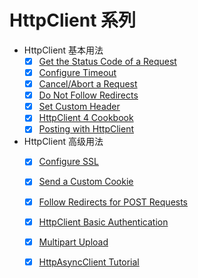 # HttpClient 系列

+ HttpClient 基本用法
    + [x] [Get the Status Code of a Request](DOC/01.httpclient-status-code.md)
    + [x] [Configure Timeout](DOC/02.httpclient-timeout.md)
    + [x] [Cancel/Abort a Request](DOC/)
    + [x] [Do Not Follow Redirects](DOC/)
    + [x] [Set Custom Header](DOC/)
    + [x] [HttpClient 4 Cookbook](DOC/)
    + [x] [Posting with HttpClient](DOC/)
+ HttpClient 高级用法
    + [x] [Configure SSL](DOC/)   
    + [x] [Send a Custom Cookie](DOC/)   
    + [x] [Follow Redirects for POST Requests](DOC/)   
    + [x] [HttpClient Basic Authentication](DOC/)   
    + [x] [Multipart Upload](DOC/)   
    + [x] [HttpAsyncClient Tutorial](DOC/)   

